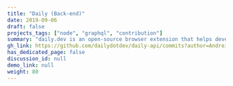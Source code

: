 ```yaml
---
title: "Daily (Back-end)"
date: 2019-09-06
draft: false
projects_tags: ["node", "graphql", "contribution"]
summary: "daily.dev is an open-source browser extension that helps developers stay updated with the latest programming news."
gh_link: https://github.com/dailydotdev/daily-api/commits?author=Andrei0872
has_dedicated_page: false
discussion_id: null
demo_link: null
weight: 80
---
```


